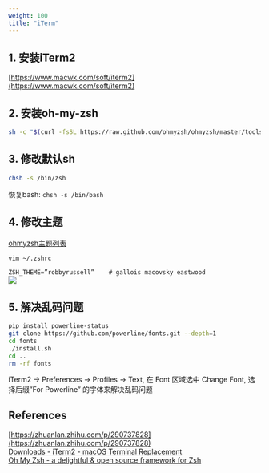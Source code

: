 ```yaml
---
weight: 100
title: "iTerm"
---
```


## 1. 安装iTerm2
[https://www.macwk.com/soft/iterm2](https://www.macwk.com/soft/iterm2)  

## 2. 安装oh-my-zsh
```bash
sh -c "$(curl -fsSL https://raw.github.com/ohmyzsh/ohmyzsh/master/tools/install.sh)"
```

## 3. 修改默认sh
```bash
chsh -s /bin/zsh
```
恢复bash: `chsh -s /bin/bash`  

## 4. 修改主题
[ohmyzsh主题列表](https://github.com/ohmyzsh/ohmyzsh/wiki/themes)  
```bash
vim ~/.zshrc
```
`ZSH_THEME=”robbyrussell”    # gallois macovsky eastwood`  
![](https://s3-us-west-2.amazonaws.com/secure.notion-static.com/6c8468d6-8770-47fe-b850-7cfaafed6cb3/Untitled.png)  

## 5. 解决乱码问题
```bash
pip install powerline-status
git clone https://github.com/powerline/fonts.git --depth=1
cd fonts
./install.sh
cd ..
rm -rf fonts
```
iTerm2 -> Preferences -> Profiles -> Text, 在 Font 区域选中 Change Font, 选择后缀”For Powerline” 的字体来解决乱码问题  
  
## References
[https://zhuanlan.zhihu.com/p/290737828](https://zhuanlan.zhihu.com/p/290737828)  
[Downloads - iTerm2 - macOS Terminal Replacement](http://iterm2.com/downloads.html)  
[Oh My Zsh - a delightful & open source framework for Zsh](https://ohmyz.sh/)  


